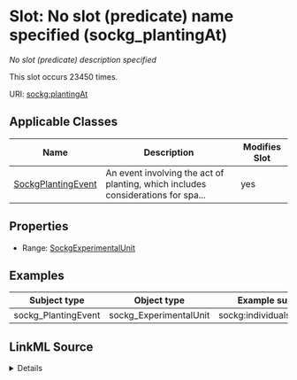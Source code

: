 

# Slot: No slot (predicate) name specified (sockg_plantingAt)


_No slot (predicate) description specified_






This slot occurs 23450 times.


URI: [sockg:plantingAt](https://idir.uta.edu/sockg-ontology/docs/plantingAt)



<!-- no inheritance hierarchy -->





## Applicable Classes

| Name | Description | Modifies Slot |
| --- | --- | --- |
| [SockgPlantingEvent](../classes/SockgPlantingEvent.md) | An event involving the act of planting, which includes considerations for spa... |  yes  |







## Properties

* Range: [SockgExperimentalUnit](../classes/SockgExperimentalUnit.md)






## Examples

| Subject type | Object type | Example subject | Example object | Occurrences |
| --- | --- | --- | --- | --- |
| sockg_PlantingEvent | sockg_ExperimentalUnit | sockg:individuals/203988 | sockg:individuals/52719 | 23450 |




## LinkML Source

<details>

```yaml
name: sockg_plantingAt
annotations:
  count:
    tag: count
    value: 23450
description: No slot (predicate) description specified
title: No slot (predicate) name specified
examples:
- object:
    example_object: sockg:individuals/52719
    example_object_type: sockg_ExperimentalUnit
    example_predicate: sockg:plantingAt
    example_subject: sockg:individuals/203988
    example_subject_type: sockg_PlantingEvent
from_schema: soc-kg
rank: 1000
domain: sockg_PlantingEvent
slot_uri: sockg:plantingAt
alias: sockg_plantingAt
domain_of:
- sockg_PlantingEvent
range: sockg_ExperimentalUnit

```
</details>